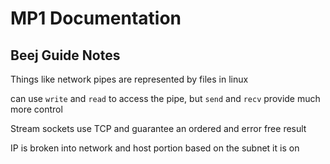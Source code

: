 # MP1 Documentation

## Beej Guide Notes

Things like network pipes are represented by files in linux

can use ```write``` and ```read``` to access the pipe, but ```send``` and ```recv``` provide much more control

Stream sockets use TCP and guarantee an ordered and error free result

IP is broken into network and host portion based on the subnet it is on

